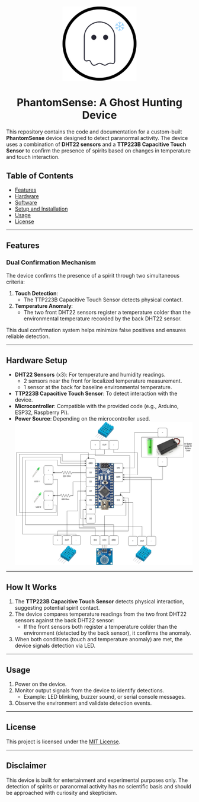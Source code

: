 <p align="center">
  <img src="logo.png" alt="Project Logo" width="200"/>
</p>

<h1 align="center">PhantomSense: A Ghost Hunting Device</h1>

This repository contains the code and documentation for a custom-built **PhantomSense** device designed to detect paranormal activity. The device uses a combination of **DHT22 sensors** and a **TTP223B Capacitive Touch Sensor** to confirm the presence of spirits based on changes in temperature and touch interaction.

## Table of Contents
- [Features](#features)
- [Hardware](#hardware)
- [Software](#software)
- [Setup and Installation](#setup-and-installation)
- [Usage](#usage)
- [License](#license)

---

## Features

### Dual Confirmation Mechanism
The device confirms the presence of a spirit through two simultaneous criteria:
1. **Touch Detection**:
   - The TTP223B Capacitive Touch Sensor detects physical contact.
2. **Temperature Anomaly**:
   - The two front DHT22 sensors register a temperature colder than the environmental temperature recorded by the back DHT22 sensor.

This dual confirmation system helps minimize false positives and ensures reliable detection.

---

## Hardware Setup
- **DHT22 Sensors** (x3): For temperature and humidity readings.
  - 2 sensors near the front for localized temperature measurement.
  - 1 sensor at the back for baseline environmental temperature.
- **TTP223B Capacitive Touch Sensor**: To detect interaction with the device.
- **Microcontroller**: Compatible with the provided code (e.g., Arduino, ESP32, Raspberry Pi).
- **Power Source**: Depending on the microcontroller used.
![alt text](https://github.com/MBarc/Ghost-Hunting-PhantomSense/blob/main/PhantomSenseDiagram.png)
---

## How It Works
1. The **TTP223B Capacitive Touch Sensor** detects physical interaction, suggesting potential spirit contact.
2. The device compares temperature readings from the two front DHT22 sensors against the back DHT22 sensor:
   - If the front sensors both register a temperature colder than the environment (detected by the back sensor), it confirms the anomaly.
3. When both conditions (touch and temperature anomaly) are met, the device signals detection via LED.

---

## Usage
1. Power on the device.
2. Monitor output signals from the device to identify detections.
   - Example: LED blinking, buzzer sound, or serial console messages.
3. Observe the environment and validate detection events.

---

## License
This project is licensed under the [MIT License](LICENSE).

---

## Disclaimer
This device is built for entertainment and experimental purposes only. The detection of spirits or paranormal activity has no scientific basis and should be approached with curiosity and skepticism.
